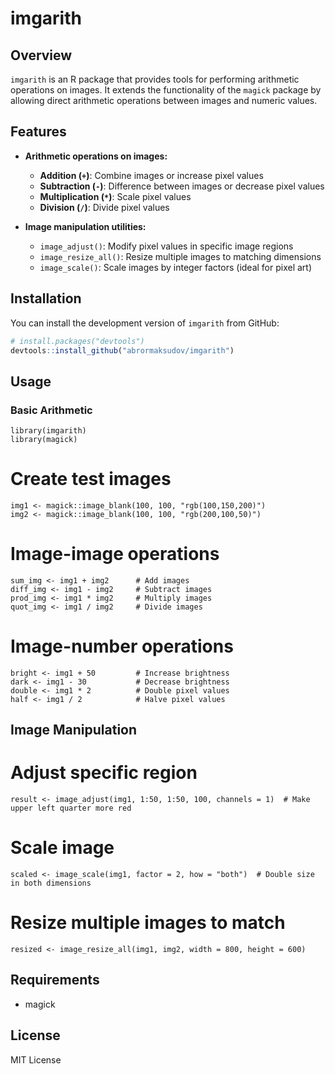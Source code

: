 # imgarith

<!-- badges: start -->
<!-- badges: end -->

## Overview

`imgarith` is an R package that provides tools for performing arithmetic operations on images. It extends the functionality of the `magick` package by allowing direct arithmetic operations between images and numeric values.

## Features

- **Arithmetic operations on images:**
  - **Addition (`+`)**: Combine images or increase pixel values
  - **Subtraction (`-`)**: Difference between images or decrease pixel values
  - **Multiplication (`*`)**: Scale pixel values
  - **Division (`/`)**: Divide pixel values

- **Image manipulation utilities:**
  - `image_adjust()`: Modify pixel values in specific image regions
  - `image_resize_all()`: Resize multiple images to matching dimensions
  - `image_scale()`: Scale images by integer factors (ideal for pixel art)

## Installation

You can install the development version of `imgarith` from GitHub:

```r
# install.packages("devtools")
devtools::install_github("abrormaksudov/imgarith")
```

## Usage
### Basic Arithmetic

```
library(imgarith)
library(magick)
```

# Create test images
```
img1 <- magick::image_blank(100, 100, "rgb(100,150,200)")
img2 <- magick::image_blank(100, 100, "rgb(200,100,50)")
```

# Image-image operations
```
sum_img <- img1 + img2      # Add images
diff_img <- img1 - img2     # Subtract images
prod_img <- img1 * img2     # Multiply images
quot_img <- img1 / img2     # Divide images
```

# Image-number operations
```
bright <- img1 + 50         # Increase brightness
dark <- img1 - 30           # Decrease brightness
double <- img1 * 2          # Double pixel values
half <- img1 / 2            # Halve pixel values
```

## Image Manipulation

# Adjust specific region
```
result <- image_adjust(img1, 1:50, 1:50, 100, channels = 1)  # Make upper left quarter more red
```

# Scale image
```
scaled <- image_scale(img1, factor = 2, how = "both")  # Double size in both dimensions
```

# Resize multiple images to match
```
resized <- image_resize_all(img1, img2, width = 800, height = 600)
```

## Requirements

- magick

## License
 
MIT License

